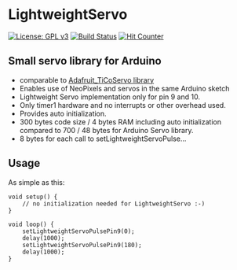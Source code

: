 # LightweightServo

[![License: GPL v3](https://img.shields.io/badge/License-GPLv3-blue.svg)](https://www.gnu.org/licenses/gpl-3.0)
[![Build Status](https://github.com/ArminJo/LightweightServo/workflows/LibraryBuild/badge.svg)](https://github.com/ArminJo/LightweightServo/actions)
[![Hit Counter](https://hitcounter.pythonanywhere.com/count/tag.svg?url=https%3A%2F%2Fgithub.com%2FArminJo%2FLightweightServo)](https://github.com/brentvollebregt/hit-counter)

## Small servo library for Arduino
 *  comparable to [Adafruit_TiCoServo library](https://github.com/adafruit/Adafruit_TiCoServo)
 *  Enables use of NeoPixels and servos in the same Arduino sketch
 *  Lightweight Servo implementation only for pin 9 and 10.
 *  Only timer1 hardware and no interrupts or other overhead used.
 *  Provides auto initialization.
 *  300 bytes code size / 4 bytes RAM including auto initialization compared to 700 / 48 bytes for Arduino Servo library.
 *  8 bytes for each call to setLightweightServoPulse...

## Usage
As simple as this:
```
void setup() {
    // no initialization needed for LightweightServo :-)
}

void loop() {
    setLightweightServoPulsePin9(0);
    delay(1000);
    setLightweightServoPulsePin9(180);
    delay(1000);
}
```
